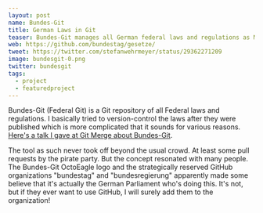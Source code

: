 ```yaml
---
layout: post
name: Bundes-Git
title: German Laws in Git
teaser: Bundes-Git manages all German federal laws and regulations as Markdown in a Git repository on GitHub.
web: https://github.com/bundestag/gesetze/
tweet: https://twitter.com/stefanwehrmeyer/status/29362271209
image: bundesgit-0.png
twitter: bundesgit
tags:
  - project
  - featuredproject
---
```


Bundes-Git (Federal Git) is a Git repository of all Federal laws and regulations. I basically tried to version-control the laws after they were published which is more complicated that it sounds for various reasons. [Here's a talk I gave at Git Merge about Bundes-Git](http://www.youtube.com/watch?v=-qql1Ess7qM).

The tool as such never took off beyond the usual crowd. At least some pull requests by the pirate party. But the concept resonated with many people. The Bundes-Git OctoEagle logo and the strategically reserved GitHub organizations "bundestag" and "bundesregierung" apparently made some believe that it's actually the German Parliament who's doing this. It's not, but if they ever want to use GitHub, I will surely add them to the organization!